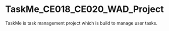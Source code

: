 # TaskMe_CE018_CE020_WAD_Project
TaskMe is task management project which is build to manage user tasks.
